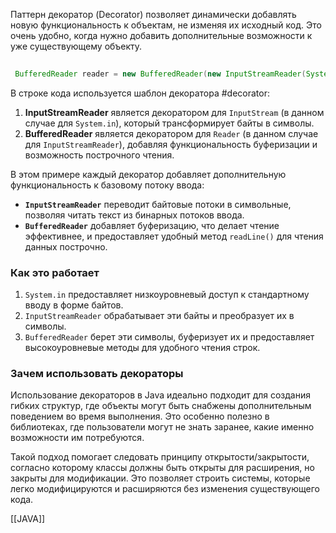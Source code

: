 Паттерн декоратор (Decorator) позволяет динамически добавлять новую функциональность к объектам, не изменяя их исходный код. Это очень удобно, когда нужно добавить дополнительные возможности к уже существующему объекту.

```Java
 
 BufferedReader reader = new BufferedReader(new InputStreamReader(System.in));
```

В строке кода используется шаблон декоратора #decorator:

1. **InputStreamReader** является декоратором для `InputStream` (в данном случае для `System.in`), который трансформирует байты в символы.
2. **BufferedReader** является декоратором для `Reader` (в данном случае для `InputStreamReader`), добавляя функциональность буферизации и возможность построчного чтения.

В этом примере каждый декоратор добавляет дополнительную функциональность к базовому потоку ввода:

- **`InputStreamReader`** переводит байтовые потоки в символьные, позволяя читать текст из бинарных потоков ввода.
- **`BufferedReader`** добавляет буферизацию, что делает чтение эффективнее, и предоставляет удобный метод `readLine()` для чтения данных построчно.

### Как это работает

1. `System.in` предоставляет низкоуровневый доступ к стандартному вводу в форме байтов.
2. `InputStreamReader` обрабатывает эти байты и преобразует их в символы.
3. `BufferedReader` берет эти символы, буферизует их и предоставляет высокоуровневые методы для удобного чтения строк.

### Зачем использовать декораторы

Использование декораторов в Java идеально подходит для создания гибких структур, где объекты могут быть снабжены дополнительным поведением во время выполнения. Это особенно полезно в библиотеках, где пользователи могут не знать заранее, какие именно возможности им потребуются.

Такой подход помогает следовать принципу открытости/закрытости, согласно которому классы должны быть открыты для расширения, но закрыты для модификации. Это позволяет строить системы, которые легко модифицируются и расширяются без изменения существующего кода.

[[JAVA]]